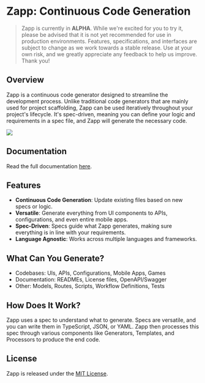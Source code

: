 # Zapp: Continuous Code Generation

> Zapp is currently in **ALPHA**. While we're excited for you to try it, please be advised that it is not yet recommended for use in production environments. Features, specifications, and interfaces are subject to change as we work towards a stable release. Use at your own risk, and we greatly appreciate any feedback to help us improve. Thank you!

## Overview

Zapp is a continuous code generator designed to streamline the development process. Unlike traditional code generators that are mainly used for project scaffolding, Zapp can be used iteratively throughout your project's lifecycle. It's spec-driven, meaning you can define your logic and requirements in a spec file, and Zapp will generate the necessary code.

<img src="https://github.com/zappjs/zappjs/blob/main/images/lifecycle.png" />

## Documentation

Read the full documentation [here](https://zappjs.com).

## Features

- **Continuous Code Generation**: Update existing files based on new specs or logic.
- **Versatile**: Generate everything from UI components to APIs, configurations, and even entire mobile apps.
- **Spec-Driven**: Specs guide what Zapp generates, making sure everything is in line with your requirements.
- **Language Agnostic**: Works across multiple languages and frameworks.

## What Can You Generate?

- Codebases: UIs, APIs, Configurations, Mobile Apps, Games
- Documentation: READMEs, License files, OpenAPI/Swagger
- Other: Models, Routes, Scripts, Workflow Definitions, Tests

## How Does It Work?

Zapp uses a spec to understand what to generate. Specs are versatile, and you can write them in TypeScript, JSON, or YAML. Zapp then processes this spec through various components like Generators, Templates, and Processors to produce the end code.

## License

Zapp is released under the [MIT License](https://github.com/zappjs/zappjs/blob/main/LICENSE).
